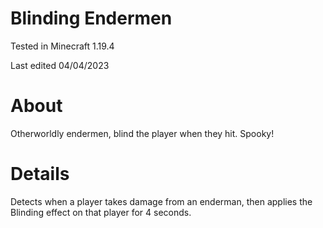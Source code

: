 # Blinding Endermen

Tested in Minecraft 1.19.4

Last edited 04/04/2023

# About

Otherworldly endermen, blind the player when they hit.  Spooky!

# Details

Detects when a player takes damage from an enderman, then applies the Blinding effect on that player for 4 seconds.
